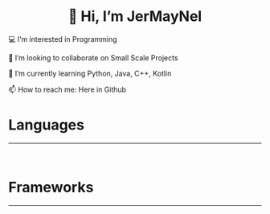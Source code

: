 <h1 align="center">👋 Hi, I’m JerMayNel</h1>
<p align="left"> 💻 I’m interested in Programming </p>
<p align="left"> 💞️ I’m looking to collaborate on Small Scale Projects </p>
<p align="left"> 🌱 I’m currently learning Python, Java, C++, Kotlin </p>
<p align="left"> 📫 How to reach me: Here in Github </p>

# Languages
---
<a href=""><img alt="" src="https://img.shields.io/badge/c++-%2300599C.svg?style=for-the-badge&logo=c%2B%2B&logoColor=white" style="border-radius: 20px;" /></a>
<a href=""><img alt="" src="https://img.shields.io/badge/java-%23ED8B00.svg?style=for-the-badge&logo=openjdk&logoColor=white" style="border-radius: 20px;" /></a>
<a href=""><img alt="" src="https://img.shields.io/badge/python-3670A0?style=for-the-badge&logo=python&logoColor=ffdd54" style="border-radius: 20px;" /></a>
<a href=""><img alt="" src="https://img.shields.io/badge/kotlin-%237F52FF.svg?style=for-the-badge&logo=kotlin&logoColor=white" style="border-radius: 20px;" /></a>
<a href=""><img alt="" src="https://img.shields.io/badge/html5-%23E34F26.svg?style=for-the-badge&logo=html5&logoColor=white" style="border-radius: 20px;" /></a>
<a href=""><img alt="" src="https://img.shields.io/badge/php-%23777BB4.svg?style=for-the-badge&logo=php&logoColor=white" style="border-radius: 20px;" /></a>

# Frameworks
---
<a href=""><img alt="" src="https://img.shields.io/badge/laravel-%23FF2D20.svg?style=for-the-badge&logo=laravel&logoColor=white" style="border-radius: 20px;" /></a>
<a href=""><img alt="" src="https://img.shields.io/badge/tailwindcss-%2338B2AC.svg?style=for-the-badge&logo=tailwind-css&logoColor=white" style="border-radius: 20px;" /></a>
